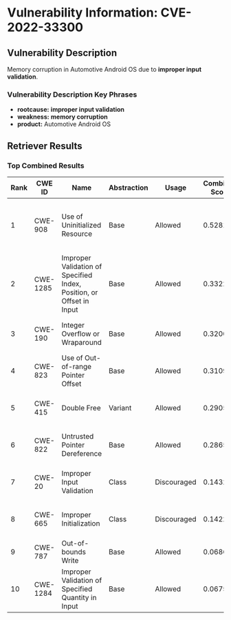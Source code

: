# Vulnerability Information: CVE-2022-33300

## Vulnerability Description
Memory corruption in Automotive Android OS due to **improper input validation**.

### Vulnerability Description Key Phrases
- **rootcause:** **improper input validation**
- **weakness:** **memory corruption**
- **product:** Automotive Android OS

## Retriever Results

### Top Combined Results

| Rank | CWE ID | Name | Abstraction | Usage | Combined Score | Retrievers | Individual Scores |
|------|--------|------|-------------|-------|---------------|------------|-------------------|
| 1 | CWE-908 | Use of Uninitialized Resource | Base | Allowed | 0.5281 | dense, sparse, graph | dense: 0.484, sparse: 0.065, graph: 0.696 |
| 2 | CWE-1285 | Improper Validation of Specified Index, Position, or Offset in Input | Base | Allowed | 0.3322 | dense, sparse | dense: 0.524, sparse: 0.122 |
| 3 | CWE-190 | Integer Overflow or Wraparound | Base | Allowed | 0.3200 | sparse, graph | sparse: 0.132, graph: 0.684 |
| 4 | CWE-823 | Use of Out-of-range Pointer Offset | Base | Allowed | 0.3109 | dense, sparse | dense: 0.486, sparse: 0.119 |
| 5 | CWE-415 | Double Free | Variant | Allowed | 0.2905 | sparse, graph | sparse: 0.065, graph: 0.776 |
| 6 | CWE-822 | Untrusted Pointer Dereference | Base | Allowed | 0.2865 | dense, sparse | dense: 0.501, sparse: 0.062 |
| 7 | CWE-20 | Improper Input Validation | Class | Discouraged | 0.1432 | dense, sparse | dense: 0.494, sparse: 0.127 |
| 8 | CWE-665 | Improper Initialization | Class | Discouraged | 0.1422 | dense, sparse | dense: 0.494, sparse: 0.124 |
| 9 | CWE-787 | Out-of-bounds Write | Base | Allowed | 0.0686 | sparse | sparse: 0.120 |
| 10 | CWE-1284 | Improper Validation of Specified Quantity in Input | Base | Allowed | 0.0675 | sparse | sparse: 0.118 |

